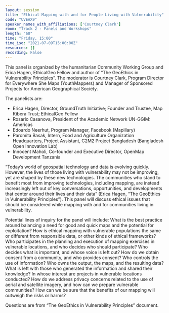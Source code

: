 ```yaml
---
layout: session
title: "Ethical Mapping with and for People Living with Vulnerability"
code: "UVEAX9"
speaker_names_with_affiliations: ['Courtney Clark']
room: "Track 2 - Panels and Workshops"
length: "60"
time: "Friday, 15:00"
time_iso: "2021-07-09T15:00:00Z"
resources: []
recording: False
---
```

This panel is organized by the humanitarian Community Working Group and Erica Hagen, EthicalGeo Fellow and author of “The GeoEthics in Vulnerability Principles”.  The moderator is Courtney Clark, Program Director for Everywhere She Maps (YouthMappers) and Manager of Sponsored Projects for American Geographical Society. 

The panelists are: 
- Erica Hagen, Director, GroundTruth Initiative; Founder and Trustee, Map Kibera Trust; EthicalGeo Fellow
- Rosario Casanova, President of the Academic Network UN-GGIM: Americas
- Edoardo Neerhut, Program Manager, Facebook (Mapillary)
- Paromita Basak, Intern, Food and Agriculture Organization Headquarters, Project Assistant, C2M2 Project Bangladesh (Bangladesh Open Innovation Lab)
- Innocent Maholi, Co-founder and Executive Director, OpenMap Development Tanzania


“Today’s world of geospatial technology and data is evolving quickly. However, the lives of those living with vulnerability may not be improving, yet are shaped by these new technologies. The communities who stand to benefit most from improving technologies, including mapping, are instead increasingly left out of key conversations, opportunities, and developments that center around their lives and their data” (Erica Hagen, “The GeoEthics in Vulnerability Principles”). This panel will discuss ethical issues that should be considered while mapping with and for communities living in vulnerability.

Potential lines of inquiry for the panel will include: 
What is the best practice around balancing a need for good and quick maps and the potential for exploitation? 
How is ethical mapping with vulnerable populations the same or different from responsible data, or other kinds of ethical frameworks? 
Who participates in the planning and execution of mapping exercises in vulnerable locations, and who decides who should participate? Who decides what is important, and whose voice is left out? How do we obtain consent from a community, and who provides consent? 
Who controls the use of information? Who owns the output, the maps, and the resulting data? What is left with those who generated the information and shared their knowledge? 
In whose interest are projects in vulnerable locations conducted? 
How do we address privacy concerns related to the use of aerial and satellite imagery, and how can we prepare vulnerable communities?
How can we be sure that the benefits of our mapping will outweigh the risks or harms? 

Questions are from “The GeoEthics in Vulnerability Principles” document.
